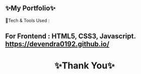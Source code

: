 ✨My Portfolio✨
---
💫Tech & Tools Used :

For Frontend : HTML5, CSS3, Javascript.
https://devendra0192.github.io/
----
<h1 align="center">✨Thank You✨</h1>

